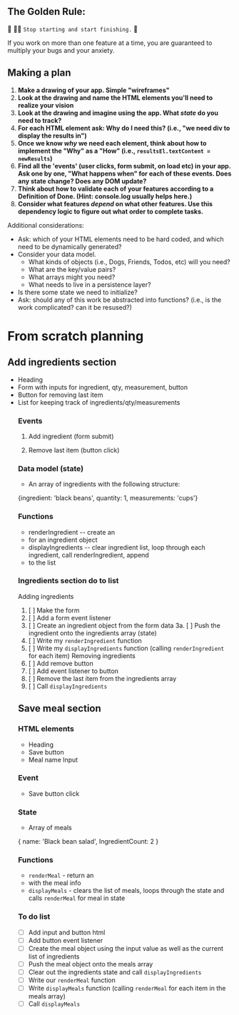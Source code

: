 ## The Golden Rule: 

🦸 🦸‍♂️ `Stop starting and start finishing.` 🏁

If you work on more than one feature at a time, you are guaranteed to multiply your bugs and your anxiety.

## Making a plan

1) **Make a drawing of your app. Simple "wireframes"** 
1) **Look at the drawing and name the HTML elements you'll need to realize your vision**
1) **Look at the drawing and imagine using the app. What _state_ do you need to track?** 
1) **For each HTML element ask: Why do I need this? (i.e., "we need div to display the results in")** 
1) **Once we know _why_ we need each element, think about how to implement the "Why" as a "How" (i.e., `resultsEl.textContent = newResults`)**
1) **Find all the 'events' (user clicks, form submit, on load etc) in your app. Ask one by one, "What happens when" for each of these events. Does any state change? Does any DOM update?**
1) **Think about how to validate each of your features according to a Definition of Done. (Hint: console.log usually helps here.)**
1) **Consider what features _depend_ on what other features. Use this dependency logic to figure out what order to complete tasks.**

Additional considerations:
- Ask: which of your HTML elements need to be hard coded, and which need to be dynamically generated?
- Consider your data model. 
  - What kinds of objects (i.e., Dogs, Friends, Todos, etc) will you need? 
  - What are the key/value pairs? 
  - What arrays might you need? 
  - What needs to live in a persistence layer?
- Is there some state we need to initialize?
- Ask: should any of this work be abstracted into functions? (i.e., is the work complicated? can it be resused?)

# From scratch planning

## Add ingredients section
* Heading
* Form with inputs for ingredient, qty, measurement, button
* Button for removing last item
* List for keeping track of ingredients/qty/measurements <ul>

### Events
1. Add ingredient (form submit)

2. Remove last item (button click)

### Data model (state)
* An array of ingredients with the following structure: 

{ingredient: 'black beans', quantity: 1, measurements: 'cups'}

### Functions
* renderIngredient -- create an <li> for an ingredient object
* displayIngredients -- clear ingredient list, loop through each ingredient, call renderIngredient, append <li> to the list

### Ingredients section do to list
Adding ingredients
1.  [ ] Make the form
2.  [ ] Add a form event listener
3.  [ ] Create an ingredient object from the form data
3a. [ ] Push the ingredient onto the ingredients array (state)
4.  [ ] Write my `renderIngredient` function
5.  [ ] Write my `displayIngredients` function (calling `renderIngredient` for each item)
Removing ingredients
1.  [ ] Add remove button 
2.  [ ] Add event listener to button
3.  [ ] Remove the last item from the ingredients array
4.  [ ] Call `displayIngredients`

## Save meal section
### HTML elements
* Heading
* Save button
* Meal name Input

### Event
* Save button click

### State
* Array of meals

{
  name: 'Black bean salad',
  IngredientCount: 2
}

### Functions
* `renderMeal` - return an <li> with the meal info
* `displayMeals` - clears the list of meals, loops through the state and calls `renderMeal` for meal in state

### To do list
- [ ] Add input and button html
- [ ] Add button event listener
- [ ] Create the meal object using the input value as well as the current list of ingredients
- [ ] Push the meal object onto the meals array
- [ ] Clear out the ingredients state and call `displayIngredients`
- [ ] Write our `renderMeal` function
- [ ] Write `displayMeals` function (calling `renderMeal` for each item in the meals array)
- [ ] Call `displayMeals`